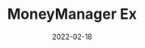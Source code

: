 ---
title : "MoneyManager Ex"
lead: "Free, easy-to-use, personal finance software"
description: "Open-source, cross-platform, software that helps you organize your finances and keep track of where, when and to who the money goes. It is also a great tool to get a bird's eye view of your financial worth."
date: 2022-02-18
draft: false
images: []
---